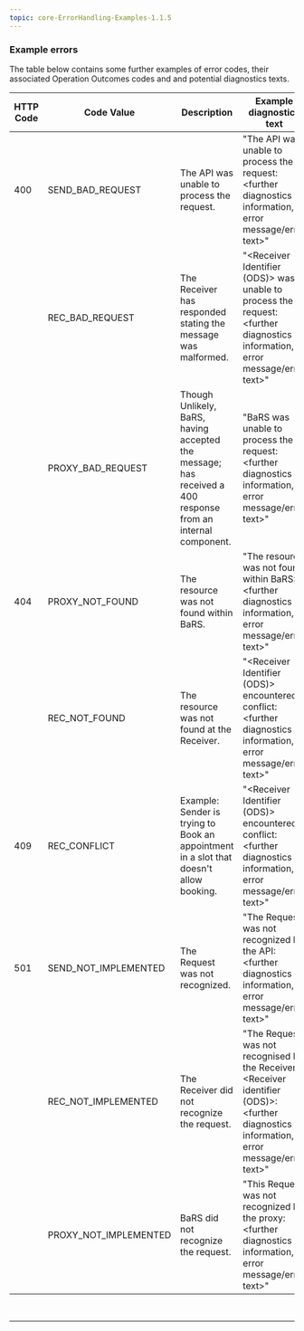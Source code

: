 ```yaml
---
topic: core-ErrorHandling-Examples-1.1.5
---
```


### Example errors

The table below contains some further examples of error codes, their associated Operation Outcomes codes and and potential diagnostics texts.

| HTTP Code | Code Value            | Description                                                                                                 | Example diagnostics text                                                                                                                    |
|-----------|-----------------------|-------------------------------------------------------------------------------------------------------------|---------------------------------------------------------------------------------------------------------------------------------------------|
| 400       | SEND_BAD_REQUEST      | The API was unable to process the request.                                                                  | "The API was unable to process the request: <further diagnostics information, error message/error text>"                                    |
|           | REC_BAD_REQUEST       | The Receiver has responded stating the message was malformed.                                               | "<Receiver Identifier (ODS)> was unable to process the request: <further diagnostics information, error message/error text>"                |
|           | PROXY_BAD_REQUEST     | Though Unlikely, BaRS, having accepted the message; has received a 400 response from an internal component. | "BaRS was unable to process the request: <further diagnostics information, error message/error text>"                                       |
| 404       | PROXY_NOT_FOUND       | The resource was not found within BaRS.                                                                     | "The resource was not found within BaRS: <further diagnostics information, error message/error text>"                                       |
|           | REC_NOT_FOUND         | The resource was not found at the Receiver.                                                                 | "<Receiver Identifier (ODS)> encountered a conflict: <further diagnostics information, error message/error text>"                           |
| 409       | REC_CONFLICT          | Example: Sender is trying to Book an appointment in a slot that doesn't allow booking.                      | "<Receiver Identifier (ODS)> encountered a conflict: <further diagnostics information, error message/error text>"                           |
| 501       | SEND_NOT_IMPLEMENTED  | The Request was not recognized.                                                                             | "The Request was not recognized by the API: <further diagnostics information, error message/error text>"                                    |
|           | REC_NOT_IMPLEMENTED   | The Receiver did not recognize the request.                                                                 | "The Request was not recognised by the Receiver - <Receiver identifier (ODS)>: <further diagnostics information, error message/error text>" |
|           | PROXY_NOT_IMPLEMENTED | BaRS did not recognize the request.                                                                         | "This Request was not recognized by the proxy: <further diagnostics information, error message/error text>"                                 |

<br>
<hr>